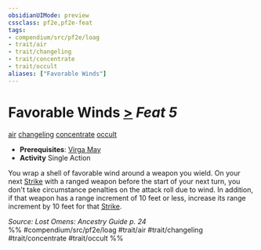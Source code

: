 ```yaml
---
obsidianUIMode: preview
cssclass: pf2e,pf2e-feat
tags:
- compendium/src/pf2e/loag
- trait/air
- trait/changeling
- trait/concentrate
- trait/occult
aliases: ["Favorable Winds"]
---
```

# Favorable Winds  [>](../../Rules/core-rulebook/chapter-9-playing-the-game.md#Actions "Single Action") *Feat 5*  
[air](../../Rules/traits/air.md)  [changeling](../../Rules/traits/changeling-b1.md)  [concentrate](../../Rules/traits/concentrate.md)  [occult](../../Rules/traits/occult.md)  

- **Prerequisites**: [Virga May](virga-may-loag.md)
- **Activity** Single Action

You wrap a shell of favorable wind around a weapon you wield. On your next [Strike](../../Rules/actions/strike.md) with a ranged weapon before the start of your next turn, you don't take circumstance penalties on the attack roll due to wind. In addition, if that weapon has a range increment of 10 feet or less, increase its range increment by 10 feet for that [Strike](../../Rules/actions/strike.md).

*Source: Lost Omens: Ancestry Guide p. 24*  
%% #compendium/src/pf2e/loag #trait/air #trait/changeling #trait/concentrate #trait/occult %%